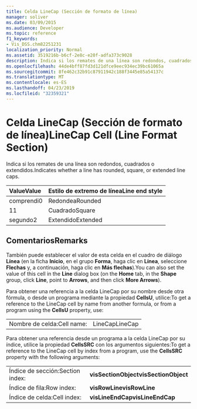 ```yaml
---
title: Celda LineCap (Sección de formato de línea)
manager: soliver
ms.date: 03/09/2015
ms.audience: Developer
ms.topic: reference
f1_keywords:
- Vis_DSS.chm82251231
localization_priority: Normal
ms.assetid: 3519216b-b6cf-2e8c-e20f-adfa373c9028
description: Indica si los remates de una línea son redondos, cuadrados o extendidos.
ms.openlocfilehash: 44de4bff87fd3d121dfce9eec934ec39bc61065a
ms.sourcegitcommit: 8fe462c32b91c87911942c188f3445e85a54137c
ms.translationtype: MT
ms.contentlocale: es-ES
ms.lasthandoff: 04/23/2019
ms.locfileid: "32359321"
---
```

# <a name="linecap-cell-line-format-section"></a><span data-ttu-id="7da4d-103">Celda LineCap (Sección de formato de línea)</span><span class="sxs-lookup"><span data-stu-id="7da4d-103">LineCap Cell (Line Format Section)</span></span>

<span data-ttu-id="7da4d-104">Indica si los remates de una línea son redondos, cuadrados o extendidos.</span><span class="sxs-lookup"><span data-stu-id="7da4d-104">Indicates whether a line has rounded, square, or extended line caps.</span></span>
  
|<span data-ttu-id="7da4d-105">**Value**</span><span class="sxs-lookup"><span data-stu-id="7da4d-105">**Value**</span></span>|<span data-ttu-id="7da4d-106">**Estilo de extremo de línea**</span><span class="sxs-lookup"><span data-stu-id="7da4d-106">**Line end style**</span></span>|
|:-----|:-----|
|<span data-ttu-id="7da4d-107">comprendi</span><span class="sxs-lookup"><span data-stu-id="7da4d-107">0</span></span>  <br/> |<span data-ttu-id="7da4d-108">Redondea</span><span class="sxs-lookup"><span data-stu-id="7da4d-108">Rounded</span></span>  <br/> |
|<span data-ttu-id="7da4d-109">1</span><span class="sxs-lookup"><span data-stu-id="7da4d-109">1</span></span>  <br/> |<span data-ttu-id="7da4d-110">Cuadrado</span><span class="sxs-lookup"><span data-stu-id="7da4d-110">Square</span></span>  <br/> |
|<span data-ttu-id="7da4d-111">segundo</span><span class="sxs-lookup"><span data-stu-id="7da4d-111">2</span></span>  <br/> |<span data-ttu-id="7da4d-112">Extendido</span><span class="sxs-lookup"><span data-stu-id="7da4d-112">Extended</span></span>  <br/> |
   
## <a name="remarks"></a><span data-ttu-id="7da4d-113">Comentarios</span><span class="sxs-lookup"><span data-stu-id="7da4d-113">Remarks</span></span>

<span data-ttu-id="7da4d-114">También puede establecer el valor de esta celda en el cuadro de diálogo **Línea** (en la ficha **Inicio**, en el grupo **Forma**, haga clic en **Línea**, seleccione **Flechas** y, a continuación, haga clic en **Más flechas**).</span><span class="sxs-lookup"><span data-stu-id="7da4d-114">You can also set the value of this cell in the **Line** dialog box (on the **Home** tab, in the **Shape** group, click **Line**, point to **Arrows**, and then click **More Arrows**).</span></span>
  
<span data-ttu-id="7da4d-115">Para obtener una referencia a la celda LineCap por su nombre desde otra fórmula, o desde un programa mediante la propiedad **CellsU**, utilice:</span><span class="sxs-lookup"><span data-stu-id="7da4d-115">To get a reference to the LineCap cell by name from another formula, or from a program using the **CellsU** property, use:</span></span> 
  
|||
|:-----|:-----|
|<span data-ttu-id="7da4d-116">Nombre de celda:</span><span class="sxs-lookup"><span data-stu-id="7da4d-116">Cell name:</span></span>  <br/> |<span data-ttu-id="7da4d-117">LineCap</span><span class="sxs-lookup"><span data-stu-id="7da4d-117">LineCap</span></span>  <br/> |
   
<span data-ttu-id="7da4d-118">Para obtener una referencia desde un programa a la celda LineCap por su índice, utilice la propiedad **CellsSRC** con los argumentos siguientes:</span><span class="sxs-lookup"><span data-stu-id="7da4d-118">To get a reference to the LineCap cell by index from a program, use the **CellsSRC** property with the following arguments:</span></span> 
  
|||
|:-----|:-----|
|<span data-ttu-id="7da4d-119">Índice de sección:</span><span class="sxs-lookup"><span data-stu-id="7da4d-119">Section index:</span></span>  <br/> |<span data-ttu-id="7da4d-120">**visSectionObject**</span><span class="sxs-lookup"><span data-stu-id="7da4d-120">**visSectionObject**</span></span> <br/> |
|<span data-ttu-id="7da4d-121">Índice de fila:</span><span class="sxs-lookup"><span data-stu-id="7da4d-121">Row index:</span></span>  <br/> |<span data-ttu-id="7da4d-122">**visRowLine**</span><span class="sxs-lookup"><span data-stu-id="7da4d-122">**visRowLine**</span></span> <br/> |
|<span data-ttu-id="7da4d-123">Índice de celda:</span><span class="sxs-lookup"><span data-stu-id="7da4d-123">Cell index:</span></span>  <br/> |<span data-ttu-id="7da4d-124">**visLineEndCap**</span><span class="sxs-lookup"><span data-stu-id="7da4d-124">**visLineEndCap**</span></span> <br/> |
   

